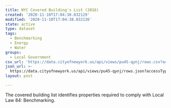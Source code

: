 ```yaml
---
title: NYC Covered Building's List (2016)
created: '2020-11-10T17:04:38.032129'
modified: '2020-11-10T17:04:38.032136'
state: active
type: dataset
tags:
  - Benchmarking
  - Energy
  - Water
groups:
  - Local Government
csv_url: 'https://data.cityofnewyork.us/api/views/pu45-qynj/rows.csv?accessType=DOWNLOAD'
json_url: >-
  https://data.cityofnewyork.us/api/views/pu45-qynj/rows.json?accessType=DOWNLOAD
layout: post

---
```

The covered building list identifies properties required to comply with Local Law 84: Benchmarking.
